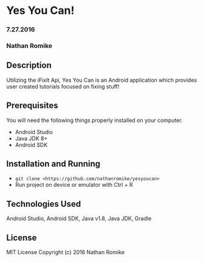 # Yes You Can!

### 7.27.2016
### Nathan Romike

## Description
Utilizing the iFixIt Api, Yes You Can is an Android application which provides user created tutorials focused on fixing stuff!

## Prerequisites

You will need the following things properly installed on your computer.

* Android Studio
* Java JDK 8+
* Android SDK

## Installation and Running

* `git clone <https://github.com/nathanromike/yesyoucan>`
* Run project on device or emulator with Ctrl + R

## Technologies Used

Android Studio, Android SDK, Java v1.8, Java JDK, Gradle

## License

MIT License
Copyright (c) 2016 Nathan Romike

